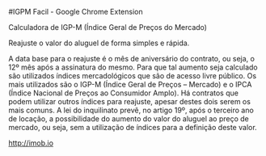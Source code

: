 #IGPM Facil - Google Chrome Extension

Calculadora de IGP-M (Índice Geral de Preços do Mercado)

Reajuste o valor do aluguel de forma simples e rápida.

A data base para o reajuste é o mês de aniversário do contrato, ou seja, o 12º mês após a assinatura do mesmo. Para que tal aumento seja calculado são utilizados índices mercadológicos que são de acesso livre público. Os mais utilizados são o IGP-M (Índice Geral de Preços – Mercado) e o IPCA (Índice Nacional de Preços ao Consumidor Amplo). Há contratos que podem utilizar outros índices para reajuste, apesar destes dois serem os mais comuns. A lei do inquilinato prevê, no artigo 19º, após o terceiro ano de locação, a possibilidade do aumento do valor do aluguel ao preço de mercado, ou seja, sem a utilização de índices para a definição deste valor.

http://imob.io